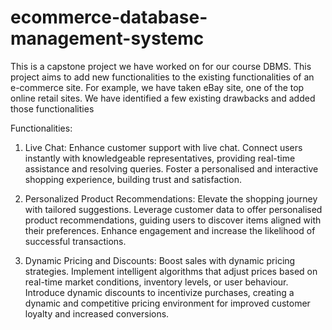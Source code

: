 # ecommerce-database-management-systemc

This is a capstone project we have worked on for our course DBMS.
This project aims to add new functionalities to the existing functionalities of an e-commerce site.
For example, we have taken eBay site, one of the top online retail sites. We have identified a few existing drawbacks and added those functionalities

Functionalities:
1. Live Chat:
   Enhance customer support with live chat. Connect users instantly with knowledgeable representatives, providing real-time assistance and resolving queries. Foster a personalised and interactive shopping experience, building trust and satisfaction.

2. Personalized Product Recommendations:
   Elevate the shopping journey with tailored suggestions. Leverage customer data to offer personalised product recommendations, guiding users to discover items aligned with their preferences. Enhance engagement and increase the likelihood of successful transactions.

3. Dynamic Pricing and Discounts:
   Boost sales with dynamic pricing strategies. Implement intelligent algorithms that adjust prices based on real-time market conditions, inventory levels, or user behaviour. Introduce dynamic discounts to incentivize purchases, creating a dynamic and competitive pricing environment for improved customer loyalty and increased conversions.


